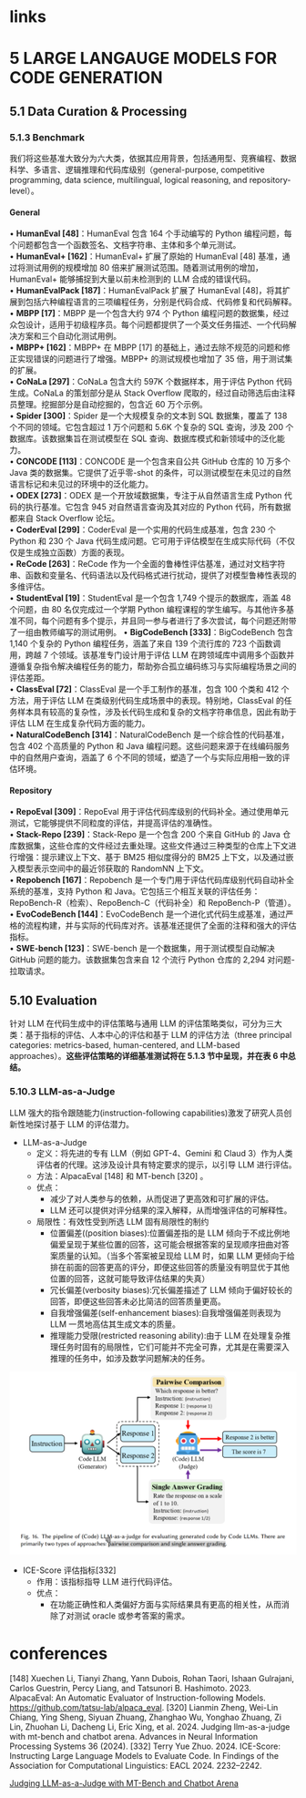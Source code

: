 # links


# 5 LARGE LANGAUGE MODELS FOR CODE GENERATION
## 5.1 Data Curation & Processing
### 5.1.3 Benchmark

我们将这些基准大致分为六大类，依据其应用背景，包括通用型、竞赛编程、数据科学、多语言、逻辑推理和代码库级别（general-purpose, competitive programming, data science, multilingual, logical reasoning, and repository-level）。
#### General
• **HumanEval [48]**：HumanEval 包含 164 个手动编写的 Python 编程问题，每个问题都包含一个函数签名、文档字符串、主体和多个单元测试。  
• **HumanEval+ [162]**：HumanEval+ 扩展了原始的 HumanEval [48] 基准，通过将测试用例的规模增加 80 倍来扩展测试范围。随着测试用例的增加，HumanEval+ 能够捕捉到大量以前未检测到的 LLM 合成的错误代码。  
• **HumanEvalPack [187]**：HumanEvalPack 扩展了 HumanEval [48]，将其扩展到包括六种编程语言的三项编程任务，分别是代码合成、代码修复和代码解释。  
• **MBPP [17]**：MBPP 是一个包含大约 974 个 Python 编程问题的数据集，经过众包设计，适用于初级程序员。每个问题都提供了一个英文任务描述、一个代码解决方案和三个自动化测试用例。  
• **MBPP+ [162]**：MBPP+ 在 MBPP [17] 的基础上，通过去除不规范的问题和修正实现错误的问题进行了增强。MBPP+ 的测试规模也增加了 35 倍，用于测试集的扩展。  
• **CoNaLa [297]**：CoNaLa 包含大约 597K 个数据样本，用于评估 Python 代码生成。CoNaLa 的策划部分是从 Stack Overflow 爬取的，经过自动筛选后由注释员整理。挖掘部分是自动挖掘的，包含近 60 万个示例。  
• **Spider [300]**：Spider 是一个大规模复杂的文本到 SQL 数据集，覆盖了 138 个不同的领域。它包含超过 1 万个问题和 5.6K 个复杂的 SQL 查询，涉及 200 个数据库。该数据集旨在测试模型在 SQL 查询、数据库模式和新领域中的泛化能力。  
• **CONCODE [113]**：CONCODE 是一个包含来自公共 GitHub 仓库的 10 万多个 Java 类的数据集。它提供了近乎零-shot 的条件，可以测试模型在未见过的自然语言标记和未见过的环境中的泛化能力。  
• **ODEX [273]**：ODEX 是一个开放域数据集，专注于从自然语言生成 Python 代码的执行基准。它包含 945 对自然语言查询及其对应的 Python 代码，所有数据都来自 Stack Overflow 论坛。  
• **CoderEval [299]**：CoderEval 是一个实用的代码生成基准，包含 230 个 Python 和 230 个 Java 代码生成问题。它可用于评估模型在生成实际代码（不仅仅是生成独立函数）方面的表现。  
• **ReCode [263]**：ReCode 作为一个全面的鲁棒性评估基准，通过对文档字符串、函数和变量名、代码语法以及代码格式进行扰动，提供了对模型鲁棒性表现的多维评估。  
• **StudentEval [19]**：StudentEval 是一个包含 1,749 个提示的数据库，涵盖 48 个问题，由 80 名仅完成过一个学期 Python 编程课程的学生编写。与其他许多基准不同，每个问题有多个提示，并且同一参与者进行了多次尝试，每个问题还附带了一组由教师编写的测试用例。
• **BigCodeBench [333]**：BigCodeBench 包含 1,140 个复杂的 Python 编程任务，涵盖了来自 139 个流行库的 723 个函数调用，跨越 7 个领域。该基准专门设计用于评估 LLM 在跨领域库中调用多个函数并遵循复杂指令解决编程任务的能力，帮助弥合孤立编码练习与实际编程场景之间的评估差距。  
• **ClassEval [72]**：ClassEval 是一个手工制作的基准，包含 100 个类和 412 个方法，用于评估 LLM 在类级别代码生成场景中的表现。特别地，ClassEval 的任务样本具有较高的复杂性，涉及长代码生成和复杂的文档字符串信息，因此有助于评估 LLM 在生成复杂代码方面的能力。  
• **NaturalCodeBench [314]**：NaturalCodeBench 是一个综合性的代码基准，包含 402 个高质量的 Python 和 Java 编程问题。这些问题来源于在线编码服务中的自然用户查询，涵盖了 6 个不同的领域，塑造了一个与实际应用相一致的评估环境。
#### Repository
• **RepoEval [309]**：RepoEval 用于评估代码库级别的代码补全。通过使用单元测试，它能够提供不同粒度的评估，并提高评估的准确性。  
• **Stack-Repo [239]**：Stack-Repo 是一个包含 200 个来自 GitHub 的 Java 仓库数据集，这些仓库的文件经过去重处理。这些文件通过三种类型的仓库上下文进行增强：提示建议上下文、基于 BM25 相似度得分的 BM25 上下文，以及通过嵌入模型表示空间中的最近邻获取的 RandomNN 上下文。  
• **Repobench [167]**：Repobench 是一个专门用于评估代码库级别代码自动补全系统的基准，支持 Python 和 Java。它包括三个相互关联的评估任务：RepoBench-R（检索）、RepoBench-C（代码补全）和 RepoBench-P（管道）。  
• **EvoCodeBench [144]**：EvoCodeBench 是一个进化式代码生成基准，通过严格的流程构建，并与实际的代码库对齐。该基准还提供了全面的注释和强大的评估指标。  
• **SWE-bench [123]**：SWE-bench 是一个数据集，用于测试模型自动解决 GitHub 问题的能力。该数据集包含来自 12 个流行 Python 仓库的 2,294 对问题-拉取请求。

## 5.10 Evaluation
针对 LLM 在代码生成中的评估策略与通用 LLM 的评估策略类似，可分为三大类：基于指标的评估、人本中心的评估和基于 LLM 的评估方法（three principal categories: metrics-based, human-centered, and LLM-based approaches）。**这些评估策略的详细基准测试将在 5.1.3 节中呈现，并在表 6 中总结。** 

### 5.10.3 LLM-as-a-Judge

LLM 强大的指令跟随能力(instruction-following capabilities)激发了研究人员创新性地探讨基于 LLM 的评估潜力。

* LLM-as-a-Judge
	* 定义：将先进的专有 LLM（例如 GPT-4、Gemini 和 Claud 3）作为人类评估者的代理。这涉及设计具有特定要求的提示，以引导 LLM 进行评估。
	* 方法：AlpacaEval [148] 和 MT-bench [320] 。
	* 优点：
		* 减少了对人类参与的依赖，从而促进了更高效和可扩展的评估。
		* LLM 还可以提供对评分结果的深入解释，从而增强评估的可解释性。
	* 局限性：有效性受到所选 LLM 固有局限性的制约
		* 位置偏差((position biases):位置偏差指的是 LLM 倾向于不成比例地偏爱呈现于某些位置的回答，这可能会根据答案的呈现顺序扭曲对答案质量的认知。（当多个答案被呈现给 LLM 时，如果 LLM 更倾向于给排在前面的回答更高的评分，即便这些回答的质量没有明显优于其他位置的回答，这就可能导致评估结果的失真）
		* 冗长偏差(verbosity biases):冗长偏差描述了 LLM 倾向于偏好较长的回答，即便这些回答未必比简洁的回答质量更高。
		* 自我增强偏差(self-enhancement biases):自我增强偏差则表现为 LLM 一贯地高估其生成文本的质量。
		* 推理能力受限(restricted reasoning ability):由于 LLM 在处理复杂推理任务时固有的局限性，它们可能并不完全可靠，尤其是在需要深入推理的任务中，如涉及数学问题解决的任务。


![fig16_PipelineOfLLM-as-a-judge.png](assets/Research/fig16_PipelineOfLLM-as-a-judge.png)

* ICE-Score 评估指标[332]
	* 作用：该指标指导 LLM 进行代码评估。
	* 优点：
		* 在功能正确性和人类偏好方面与实际结果具有更高的相关性，从而消除了对测试 oracle 或参考答案的需求。





# conferences
[148] Xuechen Li, Tianyi Zhang, Yann Dubois, Rohan Taori, Ishaan Gulrajani, Carlos Guestrin, Percy Liang, and Tatsunori B. Hashimoto. 2023. AlpacaEval: An Automatic Evaluator of Instruction-following Models. https://github.com/tatsu-lab/alpaca_eval.
[320] Lianmin Zheng, Wei-Lin Chiang, Ying Sheng, Siyuan Zhuang, Zhanghao Wu, Yonghao Zhuang, Zi Lin, Zhuohan Li, Dacheng Li, Eric Xing, et al. 2024. Judging llm-as-a-judge with mt-bench and chatbot arena. Advances in Neural Information Processing Systems 36 (2024).
[332] Terry Yue Zhuo. 2024. ICE-Score: Instructing Large Language Models to Evaluate Code. In Findings of the Association for Computational Linguistics: EACL 2024. 2232–2242.



[Judging LLM-as-a-Judge with MT-Bench and Chatbot Arena](https://papers.nips.cc/paper_files/paper/2023/hash/91f18a1287b398d378ef22505bf41832-Abstract-Datasets_and_Benchmarks.html)

